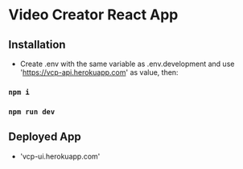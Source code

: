 # Video Creator React App

## Installation

- Create .env with the same variable as .env.development and use 'https://vcp-api.herokuapp.com' as value, then:

### `npm i`

### `npm run dev`

## Deployed App

- 'vcp-ui.herokuapp.com'
